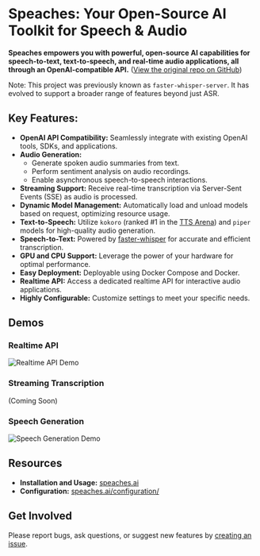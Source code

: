 # Speaches: Your Open-Source AI Toolkit for Speech & Audio

**Speaches empowers you with powerful, open-source AI capabilities for speech-to-text, text-to-speech, and real-time audio applications, all through an OpenAI-compatible API.**  ([View the original repo on GitHub](https://github.com/speaches-ai/speaches))

Note: This project was previously known as `faster-whisper-server`. It has evolved to support a broader range of features beyond just ASR.

## Key Features:

*   **OpenAI API Compatibility:** Seamlessly integrate with existing OpenAI tools, SDKs, and applications.
*   **Audio Generation:**
    *   Generate spoken audio summaries from text.
    *   Perform sentiment analysis on audio recordings.
    *   Enable asynchronous speech-to-speech interactions.
*   **Streaming Support:** Receive real-time transcription via Server-Sent Events (SSE) as audio is processed.
*   **Dynamic Model Management:** Automatically load and unload models based on request, optimizing resource usage.
*   **Text-to-Speech:** Utilize `kokoro` (ranked #1 in the [TTS Arena](https://huggingface.co/spaces/Pendrokar/TTS-Spaces-Arena)) and `piper` models for high-quality audio generation.
*   **Speech-to-Text:** Powered by [faster-whisper](https://github.com/SYSTRAN/faster-whisper) for accurate and efficient transcription.
*   **GPU and CPU Support:** Leverage the power of your hardware for optimal performance.
*   **Easy Deployment:** Deployable using Docker Compose and Docker.
*   **Realtime API:** Access a dedicated realtime API for interactive audio applications.
*   **Highly Configurable:** Customize settings to meet your specific needs.

## Demos

### Realtime API

![Realtime API Demo](https://github.com/user-attachments/assets/457a736d-4c29-4b43-984b-05cc4d9995bc)

### Streaming Transcription

(Coming Soon)

### Speech Generation

![Speech Generation Demo](https://github.com/user-attachments/assets/0021acd9-f480-4bc3-904d-831f54c4d45b)

## Resources

*   **Installation and Usage:** [speaches.ai](https://speaches.ai/)
*   **Configuration:** [speaches.ai/configuration/](https://speaches.ai/configuration/)

## Get Involved

Please report bugs, ask questions, or suggest new features by [creating an issue](https://github.com/speaches-ai/speaches/issues).